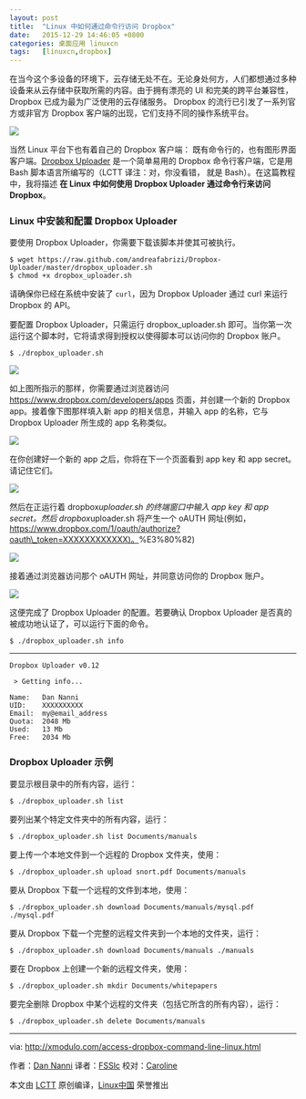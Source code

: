 ```yaml
---
layout: post
title:	"Linux 中如何通过命令行访问 Dropbox"
date:	2015-12-29 14:46:05 +0800 
categories:	桌面应用 linuxcn 
tags:	[linuxcn,dropbox]
---
```



在当今这个多设备的环境下，云存储无处不在。无论身处何方，人们都想通过多种设备来从云存储中获取所需的内容。由于拥有漂亮的 UI 和完美的跨平台兼容性，Dropbox 已成为最为广泛使用的云存储服务。 Dropbox 的流行已引发了一系列官方或非官方 Dropbox 客户端的出现，它们支持不同的操作系统平台。


![](/Asserts/Images/album/201512/29/144554tccvqeicev0ukcuv.jpg)


当然 Linux 平台下也有着自己的 Dropbox 客户端： 既有命令行的，也有图形界面客户端。[Dropbox Uploader](http://www.andreafabrizi.it/?dropbox_uploader) 是一个简单易用的 Dropbox 命令行客户端，它是用 Bash 脚本语言所编写的（LCTT 译注：对，你没看错， 就是 Bash）。在这篇教程中，我将描述 **在 Linux 中如何使用 Dropbox Uploader 通过命令行来访问 Dropbox**。


### Linux 中安装和配置 Dropbox Uploader


要使用 Dropbox Uploader，你需要下载该脚本并使其可被执行。



```
$ wget https://raw.github.com/andreafabrizi/Dropbox-Uploader/master/dropbox_uploader.sh
$ chmod +x dropbox_uploader.sh

```

请确保你已经在系统中安装了 `curl`，因为 Dropbox Uploader 通过 curl 来运行 Dropbox 的 API。


要配置 Dropbox Uploader，只需运行 dropbox\_uploader.sh 即可。当你第一次运行这个脚本时，它将请求得到授权以使得脚本可以访问你的 Dropbox 账户。



```
$ ./dropbox_uploader.sh

```

![](/Asserts/Images/album/201512/29/144607z0qverzqxj20q2oj.jpg)


如上图所指示的那样，你需要通过浏览器访问 <https://www.dropbox.com/developers/apps> 页面，并创建一个新的 Dropbox app。接着像下图那样填入新 app 的相关信息，并输入 app 的名称，它与 Dropbox Uploader 所生成的 app 名称类似。


![](/Asserts/Images/album/201512/29/144608ew93gw1h9uq7jhz9.jpg)


在你创建好一个新的 app 之后，你将在下一个页面看到 app key 和 app secret。请记住它们。


![](/Asserts/Images/album/201512/29/144609vkencwmmhf9fq0yu.jpg)


然后在正运行着 dropbox*uploader.sh 的终端窗口中输入 app key 和 app secret。然后 dropbox*uploader.sh 将产生一个 oAUTH 网址(例如，[https://www.dropbox.com/1/oauth/authorize?oauth\_token=XXXXXXXXXXXX)。](https://www.dropbox.com/1/oauth/authorize?oauth_token=XXXXXXXXXXXX)%E3%80%82)


![](/Asserts/Images/album/201512/29/144610rrg21ifhlhgsrf2x.jpg)


接着通过浏览器访问那个 oAUTH 网址，并同意访问你的 Dropbox 账户。


![](/Asserts/Images/album/201512/29/144610bfye6yeeh1cb1eby.jpg)


这便完成了 Dropbox Uploader 的配置。若要确认 Dropbox Uploader 是否真的被成功地认证了，可以运行下面的命令。



```
$ ./dropbox_uploader.sh info

```



---



```
Dropbox Uploader v0.12

 > Getting info... 

Name:   Dan Nanni
UID:    XXXXXXXXXX
Email:  my@email_address
Quota:  2048 Mb
Used:   13 Mb
Free:   2034 Mb

```

### Dropbox Uploader 示例


要显示根目录中的所有内容，运行：



```
$ ./dropbox_uploader.sh list

```

要列出某个特定文件夹中的所有内容，运行：



```
$ ./dropbox_uploader.sh list Documents/manuals

```

要上传一个本地文件到一个远程的 Dropbox 文件夹，使用：



```
$ ./dropbox_uploader.sh upload snort.pdf Documents/manuals

```

要从 Dropbox 下载一个远程的文件到本地，使用：



```
$ ./dropbox_uploader.sh download Documents/manuals/mysql.pdf ./mysql.pdf

```

要从 Dropbox 下载一个完整的远程文件夹到一个本地的文件夹，运行：



```
$ ./dropbox_uploader.sh download Documents/manuals ./manuals

```

要在 Dropbox 上创建一个新的远程文件夹，使用：



```
$ ./dropbox_uploader.sh mkdir Documents/whitepapers

```

要完全删除 Dropbox 中某个远程的文件夹（包括它所含的所有内容），运行：



```
$ ./dropbox_uploader.sh delete Documents/manuals

```



---


via: <http://xmodulo.com/access-dropbox-command-line-linux.html>


作者：[Dan Nanni](http://xmodulo.com/author/nanni) 译者：[FSSlc](https://github.com/FSSlc) 校对：[Caroline](https://github.com/carolinewuyan)


本文由 [LCTT](https://github.com/LCTT/TranslateProject) 原创编译，[Linux中国](https://linux.cn/) 荣誉推出
